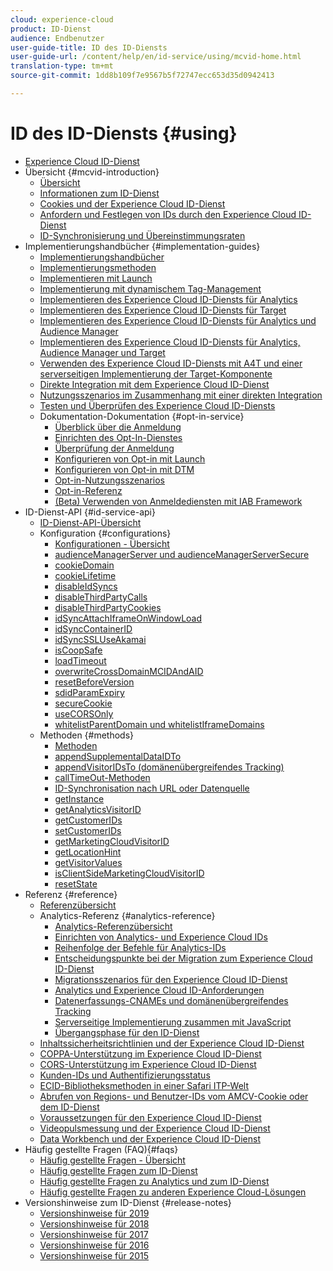 ```yaml
---
cloud: experience-cloud
product: ID-Dienst
audience: Endbenutzer
user-guide-title: ID des ID-Diensts
user-guide-url: /content/help/en/id-service/using/mcvid-home.html
translation-type: tm+mt
source-git-commit: 1dd8b109f7e9567b5f72747ecc653d35d0942413

---
```



# ID des ID-Diensts {#using}

+ [Experience Cloud ID-Dienst](mcvid-home.md)
+ Übersicht  {#mcvid-introduction}
   + [Übersicht  ](mcvid-introduction/mcvid-overview.md)
   + [Informationen zum ID-Dienst](mcvid-introduction/mcvid-about-id-service.md)
   + [Cookies und der Experience Cloud ID-Dienst](mcvid-introduction/mcvid-cookies.md)
   + [Anfordern und Festlegen von IDs durch den Experience Cloud ID-Dienst](mcvid-introduction/mcvid-id-request.md)
   + [ID-Synchronisierung und Übereinstimmungsraten](mcvid-introduction/mcvid-match-rates.md)
+ Implementierungshandbücher {#implementation-guides}
   + [Implementierungshandbücher](mcvid-implementation-guides/mcvid-implementation-guides.md)
   + [Implementierungsmethoden](mcvid-implementation-guides/mcvid-implementation-methods.md)
   + [Implementieren mit Launch](mcvid-implementation-guides/ecid-implement-with-launch.md)
   + [Implementierung mit dynamischem Tag-Management](mcvid-implementation-guides/mcvid-standard.md)
   + [Implementieren des Experience Cloud ID-Diensts für Analytics](mcvid-implementation-guides/mcvid-setup-analytics.md)
   + [Implementieren des Experience Cloud ID-Diensts für Target](mcvid-implementation-guides/mcvid-setup-target.md)
   + [Implementieren des Experience Cloud ID-Diensts für Analytics und Audience Manager](mcvid-implementation-guides/mcvid-setup-aam-analytics.md)
   + [Implementieren des Experience Cloud ID-Diensts für Analytics, Audience Manager und Target](mcvid-implementation-guides/mcvid-setup-aam-analytics-target.md)
   + [Verwenden des Experience Cloud ID-Diensts mit A4T und einer serverseitigen Implementierung der Target-Komponente](mcvid-implementation-guides/ecid-a4t-target.md)
   + [Direkte Integration mit dem Experience Cloud ID-Dienst](mcvid-implementation-guides/mcvid-direct-integration.md)
   + [Nutzungsszenarios im Zusammenhang mit einer direkten Integration](mcvid-implementation-guides/mcvid-direct-integration-examples.md)
   + [Testen und Überprüfen des Experience Cloud ID-Diensts](mcvid-implementation-guides/mcvid-test-verify.md)
   + Dokumentation-Dokumentation {#opt-in-service}
      + [Überblick über die Anmeldung](mcvid-implementation-guides/opt-in-service/mcvid-optin-overview.md)
      + [Einrichten des Opt-In-Dienstes](mcvid-implementation-guides/opt-in-service/getting-started.md)
      + [Überprüfung der Anmeldung](mcvid-implementation-guides/opt-in-service/testing-optin-and-iab-plugin.md)
      + [Konfigurieren von Opt-in mit Launch](mcvid-implementation-guides/opt-in-service/launch.md)
      + [Konfigurieren von Opt-in mit DTM](mcvid-implementation-guides/opt-in-service/optin-dtm.md)
      + [Opt-in-Nutzungsszenarios](mcvid-implementation-guides/opt-in-service/use-cases.md)
      + [Opt-in-Referenz](mcvid-implementation-guides/opt-in-service/api.md)
      + [(Beta) Verwenden von Anmeldediensten mit IAB Framework](mcvid-implementation-guides/opt-in-service/iab.md)
+ ID-Dienst-API {#id-service-api}
   + [ID-Dienst-API-Übersicht](mcvid-library/mcvid-library.md)
   + Konfiguration {#configurations}
      + [Konfigurationen - Übersicht](mcvid-library/mcvid-function-vars/mcvid-function-vars.md)
      + [audienceManagerServer und audienceManagerServerSecure](mcvid-library/mcvid-function-vars/mcvid-subdomain-config.md)
      + [cookieDomain](mcvid-library/mcvid-function-vars/mcvid-cookiedomain.md)
      + [cookieLifetime](mcvid-library/mcvid-function-vars/mcvid-cookielifetime.md)
      + [disableIdSyncs](mcvid-library/mcvid-function-vars/mcvid-disableidsync.md)
      + [disableThirdPartyCalls](mcvid-library/mcvid-function-vars/mcvid-disablethirdpartycalls.md)
      + [disableThirdPartyCookies](mcvid-library/mcvid-function-vars/mcvid-disable-cookies.md)
      + [idSyncAttachIframeOnWindowLoad](mcvid-library/mcvid-function-vars/mcvid-idsyncattachiframeonwindowload.md)
      + [idSyncContainerID](mcvid-library/mcvid-function-vars/mcvid-idsyncontainerid.md)
      + [idSyncSSLUseAkamai](mcvid-library/mcvid-function-vars/mcvid-idsyncssluseakamai.md)
      + [isCoopSafe](mcvid-library/mcvid-function-vars/mcvid-coopsafe.md)
      + [loadTimeout](mcvid-library/mcvid-function-vars/mcvid-loadtimeout.md)
      + [overwriteCrossDomainMCIDAndAID](mcvid-library/mcvid-function-vars/mcvid-overwrite-visitor-id.md)
      + [resetBeforeVersion](mcvid-library/mcvid-function-vars/mcvid-resetbeforeversion.md)
      + [sdidParamExpiry](mcvid-library/mcvid-function-vars/mcvid-sdidparamexpiry.md)
      + [secureCookie](mcvid-library/mcvid-function-vars/mcvid-securecookie.md)
      + [useCORSOnly](mcvid-library/mcvid-function-vars/mcvid-use-cors-only.md)
      + [whitelistParentDomain und whitelistIframeDomains](mcvid-library/mcvid-function-vars/mcvid-whitelistdomain.md)
   + Methoden {#methods}
      + [Methoden](mcvid-library/mcvid-get-set/mcvid-get-set.md)
      + [appendSupplementalDataIDTo](mcvid-library/mcvid-get-set/mcvid-appendsupplementaldataidto.md)
      + [appendVisitorIDsTo (domänenübergreifendes Tracking)](mcvid-library/mcvid-get-set/mcvid-appendvisitorid.md)
      + [callTimeOut-Methoden](mcvid-library/mcvid-get-set/mcvid-timeout-functions.md)
      + [ID-Synchronisation nach URL oder Datenquelle](mcvid-library/mcvid-get-set/mcvid-idsync.md)
      + [getInstance](mcvid-library/mcvid-get-set/mcvid-getinstance.md)
      + [getAnalyticsVisitorID](mcvid-library/mcvid-get-set/mcvid-getanalyticsvisitorid.md)
      + [getCustomerIDs](mcvid-library/mcvid-get-set/mcvid-getcustomerids.md)
      + [setCustomerIDs](mcvid-library/mcvid-get-set/mcvid-setcustomerids.md)
      + [getMarketingCloudVisitorID](mcvid-library/mcvid-get-set/mcvid-getmcvid.md)
      + [getLocationHint](mcvid-library/mcvid-get-set/mcvid-getlocationhint.md)
      + [getVisitorValues](mcvid-library/mcvid-get-set/mcvid-getvisitorvalues.md)
      + [isClientSideMarketingCloudVisitorID](mcvid-library/mcvid-get-set/mcvid-client-side-id.md)
      + [resetState](mcvid-library/mcvid-get-set/mcvid-resetstate.md)
+ Referenz {#reference}
   + [Referenzübersicht](mcvid-reference/mcvid-reference.md)
   + Analytics-Referenz {#analytics-reference}
      + [Analytics-Referenzübersicht](mcvid-reference/mcvid-analytics-reference/mcvid-analytics-reference.md)
      + [Einrichten von Analytics- und Experience Cloud IDs](mcvid-reference/mcvid-analytics-reference/mcvid-analytics-ids.md)
      + [Reihenfolge der Befehle für Analytics-IDs](mcvid-reference/mcvid-analytics-reference/mcvid-analytics-order-of-operations.md)
      + [Entscheidungspunkte bei der Migration zum Experience Cloud ID-Dienst](mcvid-reference/mcvid-analytics-reference/mcvid-migration-decisions.md)
      + [Migrationsszenarios für den Experience Cloud ID-Dienst](mcvid-reference/mcvid-analytics-reference/mcvid-migration-scenarios.md)
      + [Analytics und Experience Cloud ID-Anforderungen](mcvid-reference/mcvid-analytics-reference/mcvid-legacy-analytics.md)
      + [Datenerfassungs-CNAMEs und domänenübergreifendes Tracking](mcvid-reference/mcvid-analytics-reference/mcvid-cname.md)
      + [Serverseitige Implementierung zusammen mit JavaScript](mcvid-reference/mcvid-analytics-reference/mcvid-server-side.md)
      + [Übergangsphase für den ID-Dienst](mcvid-reference/mcvid-analytics-reference/mcvid-grace-period.md)  
   + [Inhaltssicherheitsrichtlinien und der Experience Cloud ID-Dienst](mcvid-reference/mcvid-csp.md)
   + [COPPA-Unterstützung im Experience Cloud ID-Dienst](mcvid-reference/mcvid-coppa.md)
   + [CORS-Unterstützung im Experience Cloud ID-Dienst](mcvid-reference/mcvid-cors.md)
   + [Kunden-IDs und Authentifizierungsstatus](mcvid-reference/mcvid-authenticated-state.md)
   + [ECID-Bibliotheksmethoden in einer Safari ITP-Welt](mcvid-reference/ecid-library-methods.md)
   + [Abrufen von Regions- und Benutzer-IDs vom AMCV-Cookie oder dem ID-Dienst](mcvid-reference/mcvid-regions.md)
   + [Voraussetzungen für den Experience Cloud ID-Dienst](mcvid-reference/mcvid-requirements.md)
   + [Videopulsmessung und der Experience Cloud ID-Dienst](mcvid-reference/mcvid-heartbeat.md)
   + [Data Workbench und der Experience Cloud ID-Dienst](mcvid-reference/mcvid-dwb.md)
+ Häufig gestellte Fragen (FAQ){#faqs}
   + [Häufig gestellte Fragen - Übersicht](mcvid-faq-intro/mcvid-faq-intro.md)
   + [Häufig gestellte Fragen zum ID-Dienst](mcvid-faq-intro/mcvid-faq.md)
   + [Häufig gestellte Fragen zu Analytics und zum ID-Dienst](mcvid-faq-intro/mcvid-analytics-faq.md)
   + [Häufig gestellte Fragen zu anderen Experience Cloud-Lösungen](mcvid-faq-intro/mcvid-other-faq.md)
+ Versionshinweise zum ID-Dienst {#release-notes}
   + [Versionshinweise für 2019](mcvid-release-notes/mcvid-release-notes.md)
   + [Versionshinweise für 2018](mcvid-release-notes/mcvid-notes-2018.md)
   + [Versionshinweise für 2017](mcvid-release-notes/mcvid-notes-2017.md)
   + [Versionshinweise für 2016](mcvid-release-notes/mcvid-notes-2016.md)
   + [Versionshinweise für 2015](mcvid-release-notes/mcvid-notes-2015.md)
